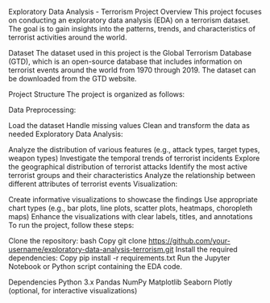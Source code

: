 Exploratory Data Analysis - Terrorism
Project Overview
This project focuses on conducting an exploratory data analysis (EDA) on a terrorism dataset. The goal is to gain insights into the patterns, trends, and characteristics of terrorist activities around the world.

Dataset
The dataset used in this project is the Global Terrorism Database (GTD), which is an open-source database that includes information on terrorist events around the world from 1970 through 2019. The dataset can be downloaded from the GTD website.

Project Structure
The project is organized as follows:

Data Preprocessing:

Load the dataset
Handle missing values
Clean and transform the data as needed
Exploratory Data Analysis:

Analyze the distribution of various features (e.g., attack types, target types, weapon types)
Investigate the temporal trends of terrorist incidents
Explore the geographical distribution of terrorist attacks
Identify the most active terrorist groups and their characteristics
Analyze the relationship between different attributes of terrorist events
Visualization:

Create informative visualizations to showcase the findings
Use appropriate chart types (e.g., bar plots, line plots, scatter plots, heatmaps, choropleth maps)
Enhance the visualizations with clear labels, titles, and annotations
To run the project, follow these steps:

Clone the repository:
bash
Copy
git clone https://github.com/your-username/exploratory-data-analysis-terrorism.git
Install the required dependencies:
Copy
pip install -r requirements.txt
Run the Jupyter Notebook or Python script containing the EDA code.

Dependencies
Python 3.x
Pandas
NumPy
Matplotlib
Seaborn
Plotly (optional, for interactive visualizations)
